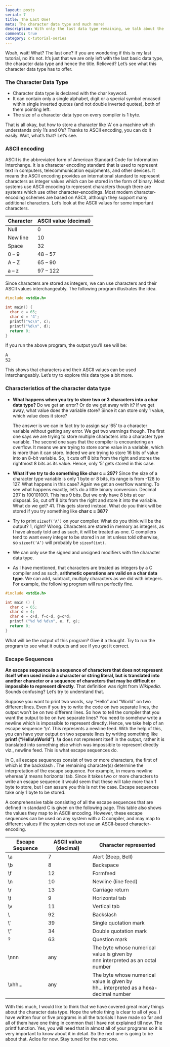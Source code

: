 ```yaml
---
layout: posts
serial: 7
title: The Last One!
meta: The character data type and much more!
description: With only the last data type remaining, we talk about the character data type in C, its implementation, the ASCII standard and escape sequences
comments: true
category: c-tutorial-series
---
```


Woah, wait! What? The last one? If you are wondering if this is my last tutorial, no it’s not. It’s just that we are only left with the last basic data type, the character data type and hence the title. Relieved? Let’s see what this character data type has to offer.


### The Character Data Type

+ Character data type is declared with the char keyword.
+ It can contain only a single alphabet, digit or a special symbol encased within single inverted quotes (and not double inverted quotes), both of them pointing left.
+ The size of a character data type on every compiler is 1 byte.

That is all okay, but how to store a character like ‘A’ on a machine which understands only 1’s and 0’s? Thanks to ASCII encoding, you can do it easily. Wait, what’s that? Let’s see.


### ASCII encoding

ASCII is the abbreviated form of American Standard Code for Information Interchange. It is a character encoding standard that is used to represent text in computers, telecommunication equipments, and other devices. It means the ASCII encoding provides an international standard to represent characters as integer values which can be stored in the form of binary. Most systems use ASCII encoding to represent characters though there are systems which use other character-encodings. Most modern character-encoding schemes are based on ASCII, although they support many additional characters. Let’s look at the ASCII values for some important characters.


| Character | ASCII value (decimal) |
| --------- | --------------------- |
| Null      | 0                     |
| New line  | 10                    |
| Space     | 32                    |
| 0 – 9     | 48 – 57               |
| A – Z     | 65 – 90               |
| a – z     | 97 – 122              |

Since characters are stored as integers, we can use characters and their ASCII values interchangeably. The following program illustrates the idea.

```c
#include <stdio.h>

int main() {
  char c = 65;
  char d = '4';
  printf("%c\n", c);
  printf("%d\n", d);
  return 0;
}
```

If you run the above program, the output you’ll see will be:

<pre class="output">A                                 
52</pre>

This shows that characters and their ASCII values can be used interchangeably. Let’s try to explore this data type a bit more.

### Characteristics of the character data type

+ **What happens when you try to store two or 3 characters into a char data type?** Do we get an error? Or do we get away with it? If we get away, what value does the variable store? Since it can store only 1 value, which value does it store?

    The answer is we can in fact try to assign say ‘65’ to a character variable without getting any error. We get two warnings though. The first one says we are trying to store multiple characters into a character type variable. The second one says that the compiler is encountering an overflow. It means we are trying to store some value in a variable, which is more than it can store. Indeed we are trying to store 16 bits of value into an 8-bit variable. So, it cuts off 8 bits from the right and stores the rightmost 8 bits as its value. Hence, only ‘5’ gets stored in this case.

+ **What if we try to do something like char c = 297?** Since the size of a character type variable is only 1 byte or 8 bits, its range is from -128 to 127. What happens in this case? Again we get an overflow warning. To see what happens exactly, let’s do a little binary conversion. Decimal 297 is 100101001. This has 9 bits. But we only have 8 bits at our disposal. So, cut off 8 bits from the right and store it into the variable. What do we get? 41. This gets stored instead. What do you think will be stored if you try something like **char c = 387?**

+ Try to print `sizeof(‘A’)` on your compiler. What do you think will be the output? 1, right? Wrong. Characters are stored in memory as integers, as I have already told and as such, it will be treated as one. C compilers tend to want every integer to be stored in an int unless told otherwise, so `sizeof(‘A’)` will probably be `sizeof(int)`.

+ We can only use the signed and unsigned modifiers with the character data type.

+ As I have mentioned, that characters are treated as integers by a C compiler and as such, **arithmetic operations are valid on a char data type**. We can add, subtract, multiply characters as we did with integers. For example, the following program will run perfectly fine.


```c
#include <stdio.h>

int main () {
  char c = 65;
  char d = 4;
  char e = c+d, f=c-d, g=c*d;
  printf ("%d %d %d\n", e, f, g);
  return 0;
}
```

What will be the output of this program? Give it a thought. Try to run the program to see what it outputs and see if you got it correct.


### Escape Sequences

**An escape sequence is a sequence of characters that does not represent itself when used inside a character or string literal, but is translated into another character or a sequence of characters that may be difficult or impossible to represent directly**. That definition was right from *Wikipedia*. Sounds confusing? Let’s try to understand that.

Suppose you want to print two words, say “Hello” and “World” on two different lines. Even if you try to write the code on two separate lines, the output won’t be on two different lines. So how to tell the compiler that you want the output to be on two separate lines? You need to somehow write a newline which is impossible to represent directly. Hence, we take help of an escape sequence ‘\n’. This represents a newline feed. With the help of this, you can have your output on two separate lines by writing something like **printf (“Hello\nWorld”)**. **\n** does not represent itself in the output, rather it is translated into something else which was impossible to represent directly viz., newline feed. This is what escape sequences do.

In C, all escape sequences consist of two or more characters, the first of which is the backslash \. The remaining character(s) determine the interpretation of the escape sequence. For example, \n means newline whereas \t means horizontal tab. Since it takes two or more characters to write an escape sequence it would seem that these will take more than 1 byte to store, but I can assure you this is not the case. Escape sequences take only 1 byte to be stored.

A comprehensive table consisting of all the escape sequences that are defined in standard C is given on the following page. This table also shows the values they map to in ASCII encoding. However, these escape sequences can be used on any system with a C compiler, and may map to different values if the system does not use an ASCII-based character-encoding.

| Escape Sequence | ASCII value (decimal) | Character represented                                                                      |
| --------------- | --------------------- | ------------------------------------------------------------------------------------------ |
| \a              | 7                     | Alert (Beep, Bell)                                                                         |
| \b              | 8                     | Backspace                                                                                  |
| \f              | 12                    | Formfeed                                                                                   |
| \n              | 10                    | Newline (line feed)                                                                        |
| \r              | 13                    | Carriage return                                                                            |
| \t              | 9                     | Horizontal tab                                                                             |
| \v              | 11                    | Vertical tab                                                                               |
| \\              | 92                    | Backslash                                                                                  |
| \’              | 39                    | Single quotation mark                                                                      |
| \”              | 34                    | Double quotation mark                                                                      |
| \?              | 63                    | Question mark                                                                              |
| \nnn            | any                   | The byte whose numerical value is given by <br> nnn interpreted as an octal number         |
| \xhh...         | any                   | The byte whose numerical value is given by <br> hh... interpreted as a hexa-decimal number |

With this much, I would like to think that we have covered great many things about the character data type. Hope the whole thing is clear to all of you. I have written four or five programs in all the tutorials I have made so far and all of them have one thing in common that I have not explained till now. The printf function. Yes, you will need that in almost all of your programs so it is very important to know about it in detail. So the next one is going to be about that. Adios for now. Stay tuned for the next one.
